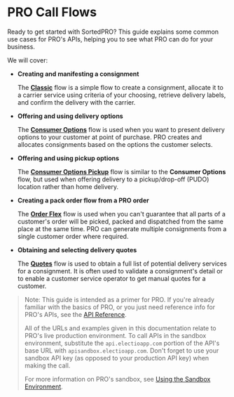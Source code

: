 # PRO Call Flows

Ready to get started with SortedPRO? This guide explains some common use cases for PRO's APIs, helping you to see what PRO can do for your business.

We will cover:

* **Creating and manifesting a consignment**

   The **[Classic](./flows/classic_flow.md)** flow is a simple flow to create a consignment, allocate it to a carrier service using criteria of your choosing, retrieve delivery labels, and confirm the delivery with the carrier. 

* **Offering and using delivery options**

   The **[Consumer Options](./flows/consumer_options_flow.md)** flow is used when you want to present delivery options to your customer at point of purchase. PRO creates and allocates consignments based on the options the customer selects.

* **Offering and using pickup options**

   The **[Consumer Options Pickup](./flows/consumer_options_pickup_flow.md)** flow is similar to the **Consumer Options** flow, but used when offering delivery to a pickup/drop-off (PUDO) location rather than home delivery. 

* **Creating a pack order flow from a PRO order**

   The **[Order Flex](./flows/order_flex_flow.md)** flow is used when you can't guarantee that all parts of a customer's order will be picked, packed and dispatched from the same place at the same time. PRO can generate multiple consignments from a single customer order where required.

* **Obtaining and selecting delivery quotes**

   The **[Quotes](./flows/quotes_flow.md)** flow is used to obtain a full list of potential delivery services for a consignment. It is often used to validate a consignment's detail or to enable a customer service operator to get manual quotes for a customer.

> <span class="note-header">Note:</span>
> This guide is intended as a primer for PRO. If you're already familiar with the basics of PRO, or you just need reference info for PRO's APIs, see the [API Reference](https://docs.electioapp.com/#/api).
>
>All of the URLs and examples given in this documentation relate to PRO's live production environment. To call APIs in the sandbox environment, substitute the `api.electioapp.com` portion of the API's base URL with `apisandbox.electioapp.com`. Don't forget to use your sandbox API key (as opposed to your production API key) when making the call.
>
> For more information on PRO's sandbox, see [Using the Sandbox Environment](/pro/api/help/introduction.html#using-the-sandbox-environment).